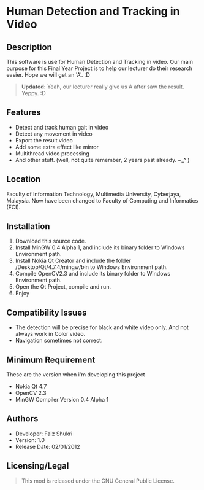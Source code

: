 Human Detection and Tracking in Video
======

Description
-----------
This software is use for Human Detection and Tracking in video. Our main purpose for this Final Year Project is to help our lecturer do their research easier. Hope we will get an 'A'. :D

> **Updated:** Yeah, our lecturer really give us A after saw the result. Yeppy. :D

Features
--------
- Detect and track human gait in video
- Detect any movement in video
- Export the result video
- Add some extra effect like mirror
- Multithread video processing
- And other stuff. (well, not quite remember, 2 years past already. ~_^ )

Location
-----------
Faculty of Information Technology, Multimedia University, Cyberjaya, Malaysia. Now have been changed to Faculty of Computing and Informatics (FCI).

Installation
-----------

 1. Download this source code.
 2. Install MinGW 0.4 Alpha 1, and include its binary folder to Windows Environment path.
 3. Install Nokia Qt Creator and include the folder /Desktop/Qt/4.7.4/mingw/bin to Windows Environment path.
 4. Compile OpenCV2.3 and include its binary folder to Windows Environment path.
 5. Open the Qt Project, compile and run. 
 6. Enjoy

Compatibility Issues
-----------

 - The detection will be precise for black and white video only. And not always work in Color video.
 - Navigation sometimes not correct.

Minimum Requirement
-----------
These are the version when  i'm developing this project
 - Nokia Qt 4.7
 - OpenCV 2.3
 - MinGW Compiler Version 0.4 Alpha 1

Authors
-----------
 - Developer: Faiz Shukri
 - Version: 1.0
 - Release Date: 02/01/2012

Licensing/Legal
-----------
> This mod is released under the GNU General Public License.
